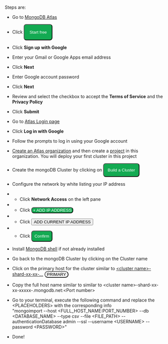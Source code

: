 Steps are:

- Go to <a href="https://www.mongodb.com/cloud/atlas">MongoDB Atlas</a>

- Click <button style="background-color: #13aa52; padding: 1rem; color: white; border-radius: .5rem;">Start free</button>

- Click <strong>Sign up with Google</strong>

- Enter your Gmail or Google Apps email address

- Click <strong>Next</strong>

- Enter Google account password

- Click <strong>Next</strong>

- Review and select the checkbox to accept the <strong>Terms of Service</strong> and the <strong>Privacy Policy</strong>

- Click <strong>Submit</strong>

- Go to <a href="https://www.mongodb.com/cloud/atlas">Atlas Login page</a>

- Click <strong>Log in with Google</strong>

- Follow the prompts to log in using your Google account

- <a href="https://docs.atlas.mongodb.com/tutorial/manage-organizations/#std-label-create-organization">Create an Atlas organization</a> and then create a <a href="https://docs.atlas.mongodb.com/tutorial/manage-projects/#std-label-create-project">project</a> in this organization. You will deploy your first cluster in this project

- Create the mongoDB Cluster by clicking on <button style="background-color: #13aa52; padding:.75rem; color: white; border-radius: .5rem;">Build a Cluster</button>

- Configure the network by white listing your IP address
- - Click <strong>Network Access</strong> on the left pane
- - Click <button style="background-color: #13aa52; padding:0 .2rem; color: white; border-radius: .5rem;"> + ADD IP ADDRESS</button>
- - Click <button>ADD CURRENT IP ADDRESS</button>
- - Click <button style="background-color: #13aa52; padding: .5rem; color: white; border-radius: .5rem;">Confirm</button>

- Install <a href="https://docs.mongodb.com/manual/mongo/">MongoDB shell</a> if not already installed

- Go back to the mongoDB Cluster by clicking on the Cluster name

- Click on the primary host for the cluster similar to <a href="#">\<cluster name>-shard-xx-xx-...</a> <button style="border-radius: .75rem;">PRIMARY</button>

- Copy the full host name similar to similar to \<cluster name>-shard-xx-xx-xxxxx-.mongodb.net:\<Port number>

- Go to your terminal, execute the following command and replace the \<PLACEHOLDERS> with the corresponding info<br>
  "mongoimport --host \<FULL_HOST_NAME:PORT_NUMBER> --db \<DATABASE_NAME> --type csv --file \<FILE_PATH> --authenticationDatabase admin --ssl --username \<USERNAME> --password \<PASSWORD>"

- Done!
